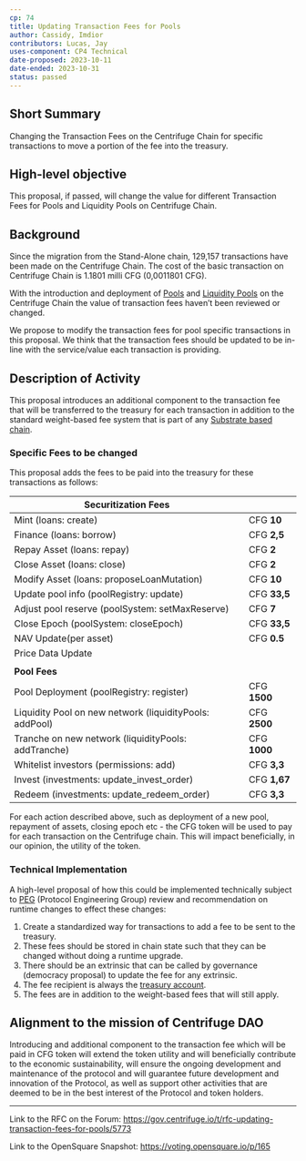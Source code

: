```yaml
---
cp: 74
title: Updating Transaction Fees for Pools
author: Cassidy, Imdior
contributors: Lucas, Jay
uses-component: CP4 Technical
date-proposed: 2023-10-11
date-ended: 2023-10-31
status: passed
---
```


## Short Summary

Changing the Transaction Fees on the Centrifuge Chain for specific transactions to move a portion of the fee into the treasury.

## High-level objective

This proposal, if passed, will change the value for different Transaction Fees for Pools and Liquidity Pools on Centrifuge Chain.

## Background

Since the migration from the Stand-Alone chain, 129,157 transactions have been made on the Centrifuge Chain. The cost of the basic transaction on Centrifuge Chain is 1.1801 milli CFG (0,0011801 CFG).

With the introduction and deployment of [Pools](https://github.com/centrifuge/cps/blob/main/cps/CP45.md) and [Liquidity Pools](https://github.com/centrifuge/cps/blob/main/cps/CP64.md) on the Centrifuge Chain the value of transaction fees haven’t been reviewed or changed.

We propose to modify the transaction fees for pool specific transactions in this proposal. We think that the transaction fees should be updated to be in-line with the service/value each transaction is providing.

## Description of Activity

This proposal introduces an additional component to the transaction fee that will be transferred to the treasury for each transaction in addition to the standard weight-based fee system that is part of any [Substrate based chain](https://docs.substrate.io/build/tx-weights-fees/).

### Specific Fees to be changed

This proposal adds the fees to be paid into the treasury for these transactions as follows:

|Securitization Fees||
| --- | --- |
|Mint (loans: create)|CFG **10**|
|Finance (loans: borrow)|CFG **2,5**|
|Repay Asset (loans: repay)|CFG **2**|
|Close Asset (loans: close)|CFG **2**|
|Modify Asset (loans: proposeLoanMutation)|CFG **10**|
|Update pool info (poolRegistry: update)|CFG **33,5**|
|Adjust pool reserve (poolSystem: setMaxReserve)|CFG **7**|
|Close Epoch (poolSystem: closeEpoch)|CFG **33,5**|
|NAV Update(per asset)|CFG **0.5**|
|Price Data Update||
|||
|**Pool Fees**||
|Pool Deployment (poolRegistry: register)|CFG **1500**|
|Liquidity Pool on new network (liquidityPools: addPool)|CFG **2500**|
|Tranche on new network (liquidityPools: addTranche)|CFG **1000**|
|Whitelist investors (permissions: add)|CFG **3,3**|
|Invest (investments: update_invest_order)|CFG **1,67**|
|Redeem (investments: update_redeem_order)|CFG **3,3**|

For each action described above, such as deployment of a new pool, repayment of assets, closing epoch etc - the CFG token will be used to pay for each transaction on the Centrifuge chain. This will impact beneficially, in our opinion, the utility of the token.

### Technical Implementation

A high-level proposal of how this could be implemented technically subject to [PEG](https://github.com/centrifuge/cps/blob/main/cps/CP32.md) (Protocol Engineering Group) review and recommendation on runtime changes to effect these changes:

1. Create a standardized way for transactions to add a fee to be sent to the treasury.
2. These fees should be stored in chain state such that they can be changed without doing a runtime upgrade.
3. There should be an extrinsic that can be called by governance (democracy proposal) to update the fee for any extrinsic.
4. The fee recipient is always the [treasury account](https://centrifuge.subscan.io/account/4dpEcgqJRyJK3J8Es6v8ZfVntV7c64Ysgcjd4hYwyGoFPWbg).
5. The fees are in addition to the weight-based fees that will still apply.

## Alignment to the mission of Centrifuge DAO

Introducing and additional component to the transaction fee which will be paid in CFG token will extend the token utility and will beneficially contribute to the economic sustainability, will ensure the ongoing development and maintenance of the protocol and will guarantee future development and innovation of the Protocol, as well as support other activities that are deemed to be in the best interest of the Protocol and token holders.

------------------

Link to the RFC on the Forum: https://gov.centrifuge.io/t/rfc-updating-transaction-fees-for-pools/5773

Link to the OpenSquare Snapshot: https://voting.opensquare.io/p/165


